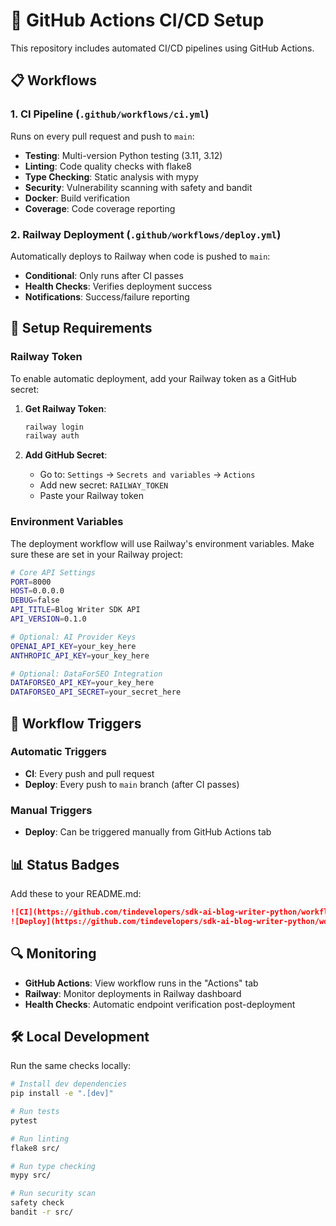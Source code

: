 # 🚀 GitHub Actions CI/CD Setup

This repository includes automated CI/CD pipelines using GitHub Actions.

## 📋 Workflows

### 1. **CI Pipeline** (`.github/workflows/ci.yml`)
Runs on every pull request and push to `main`:

- **Testing**: Multi-version Python testing (3.11, 3.12)
- **Linting**: Code quality checks with flake8
- **Type Checking**: Static analysis with mypy
- **Security**: Vulnerability scanning with safety and bandit
- **Docker**: Build verification
- **Coverage**: Code coverage reporting

### 2. **Railway Deployment** (`.github/workflows/deploy.yml`)
Automatically deploys to Railway when code is pushed to `main`:

- **Conditional**: Only runs after CI passes
- **Health Checks**: Verifies deployment success
- **Notifications**: Success/failure reporting

## 🔧 Setup Requirements

### Railway Token
To enable automatic deployment, add your Railway token as a GitHub secret:

1. **Get Railway Token**:
   ```bash
   railway login
   railway auth
   ```

2. **Add GitHub Secret**:
   - Go to: `Settings` → `Secrets and variables` → `Actions`
   - Add new secret: `RAILWAY_TOKEN`
   - Paste your Railway token

### Environment Variables
The deployment workflow will use Railway's environment variables. Make sure these are set in your Railway project:

```bash
# Core API Settings
PORT=8000
HOST=0.0.0.0
DEBUG=false
API_TITLE=Blog Writer SDK API
API_VERSION=0.1.0

# Optional: AI Provider Keys
OPENAI_API_KEY=your_key_here
ANTHROPIC_API_KEY=your_key_here

# Optional: DataForSEO Integration
DATAFORSEO_API_KEY=your_key_here
DATAFORSEO_API_SECRET=your_secret_here
```

## 🎯 Workflow Triggers

### Automatic Triggers
- **CI**: Every push and pull request
- **Deploy**: Every push to `main` branch (after CI passes)

### Manual Triggers
- **Deploy**: Can be triggered manually from GitHub Actions tab

## 📊 Status Badges

Add these to your README.md:

```markdown
![CI](https://github.com/tindevelopers/sdk-ai-blog-writer-python/workflows/CI%2FCD%20Pipeline/badge.svg)
![Deploy](https://github.com/tindevelopers/sdk-ai-blog-writer-python/workflows/Deploy%20to%20Railway/badge.svg)
```

## 🔍 Monitoring

- **GitHub Actions**: View workflow runs in the "Actions" tab
- **Railway**: Monitor deployments in Railway dashboard
- **Health Checks**: Automatic endpoint verification post-deployment

## 🛠️ Local Development

Run the same checks locally:

```bash
# Install dev dependencies
pip install -e ".[dev]"

# Run tests
pytest

# Run linting
flake8 src/

# Run type checking
mypy src/

# Run security scan
safety check
bandit -r src/
```
